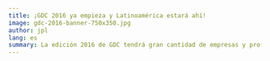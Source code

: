 ```yaml
---
title: ¡GDC 2016 ya empieza y Latinoamérica estará ahí!
image: gdc-2016-banner-750x350.jpg
author: jpl
lang: es
summary: La edición 2016 de GDC tendrá gran cantidad de empresas y profesionales de la región en las ruedas de negocios y en la Expo, además de una Fiesta Latina.
---
```


